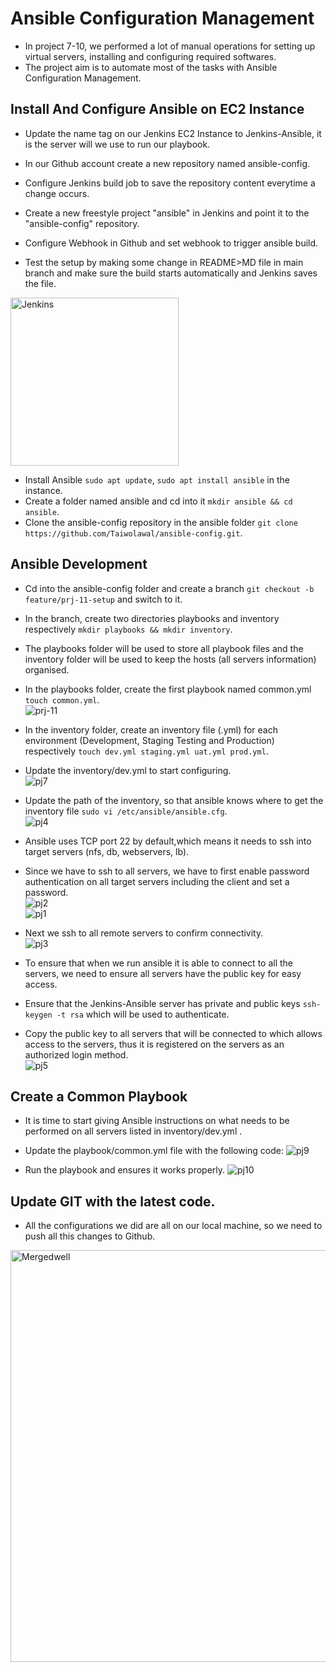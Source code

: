 # Ansible Configuration Management
- In project 7-10, we performed a lot of manual operations for setting up virtual servers, installing and configuring required softwares.
- The project aim is to automate most of the tasks with Ansible Configuration Management.

##  Install And Configure Ansible on EC2 Instance
- Update the name tag on our Jenkins EC2 Instance to Jenkins-Ansible, it is the server will we use to run our playbook.
- In our Github account create a new repository named ansible-config.
- Configure Jenkins build job to save the repository content everytime a change occurs.
- Create a new freestyle project "ansible" in Jenkins and point it to the "ansible-config" repository.  

- Configure Webhook in Github and set webhook to trigger ansible build. 

- Test the setup by making some change in README>MD file in main branch and make sure the build starts automatically and Jenkins saves the file.       
<img width="269" alt="Jenkins" src="https://user-images.githubusercontent.com/104162178/181065608-dae69ed6-9ec7-4d1d-b111-83963175762d.PNG">


- Install Ansible `sudo apt update`, `sudo apt install ansible` in the instance.
- Create a folder named ansible and cd into it `mkdir ansible && cd ansible`.
- Clone the ansible-config repository in the ansible folder `git clone https://github.com/Taiwolawal/ansible-config.git`.

## Ansible Development
- Cd into the ansible-config folder and create a branch `git checkout -b feature/prj-11-setup` and switch to it.
- In the branch, create two directories playbooks and inventory respectively `mkdir playbooks && mkdir inventory`.
- The playbooks folder will be used to store all playbook files and the inventory folder will be used to keep the hosts (all servers information) organised.
- In the playbooks folder, create the first playbook named common.yml `touch common.yml`.     
![prj-11](https://user-images.githubusercontent.com/50557587/145277707-9387e7cc-87d1-4682-9841-208ad1d06570.PNG)

- In the inventory folder, create an inventory file (.yml) for each environment (Development, Staging Testing and Production) respectively `touch dev.yml staging.yml uat.yml prod.yml`.  
- Update the inventory/dev.yml to start configuring.  
![pj7](https://user-images.githubusercontent.com/50557587/145278980-9980320e-5df2-40b9-b82b-859d33aa085e.PNG)

- Update the path of the inventory, so that ansible knows where to get the inventory file `sudo vi /etc/ansible/ansible.cfg`.  
![pj4](https://user-images.githubusercontent.com/50557587/145282342-0960a3bf-df50-4aff-8a65-f5d5e937878e.PNG)

- Ansible uses TCP port 22 by default,which means it needs to ssh into target servers (nfs, db, webservers, lb).  
- Since we have to ssh to all servers, we have to first enable password authentication on all target servers including the client and set a password.    
![pj2](https://user-images.githubusercontent.com/50557587/145280409-9ffbd27a-22e2-4b3d-ab1b-c6c8faa018c4.PNG)   
![pj1](https://user-images.githubusercontent.com/50557587/145280461-f8764642-fb9c-4175-9b10-585a43e53293.PNG)  

- Next we ssh to all remote servers to confirm connectivity.   
![pj3](https://user-images.githubusercontent.com/50557587/145281084-791e16aa-1d34-4d24-b845-f7827255afb5.PNG)

- To ensure that when we run ansible it is able to connect to all the servers, we need to ensure all servers have the public key for easy access.

- Ensure that the Jenkins-Ansible server has private and public keys `ssh-keygen -t rsa` which will be used to authenticate.
- Copy the public key to all servers that will be connected to which allows access to the servers, thus it is registered on the servers as an authorized login method.  
![pj5](https://user-images.githubusercontent.com/50557587/145284622-c003a8bd-5094-42d6-a64e-3abb2cb58e8e.PNG)

## Create a Common Playbook
- It is time to start giving Ansible instructions on what needs to be performed on all servers listed in inventory/dev.yml .
- Update the playbook/common.yml file with the following code: 
![pj9](https://user-images.githubusercontent.com/50557587/145287408-1f01244e-9ddc-4b4a-9805-1197c0d4df57.PNG)

- Run the playbook and ensures it works properly. 
![pj10](https://user-images.githubusercontent.com/50557587/145287192-b1ed380a-9608-42e5-96e3-e08148b95f07.PNG)

## Update GIT with the latest code.
- All the configurations we did are all on our local machine, so we need to push all this changes to Github.  
<img width="659" alt="Mergedwell" src="https://user-images.githubusercontent.com/104162178/181064871-88c19bd4-2e4e-4038-a23c-3dd85bcb3d50.PNG">




